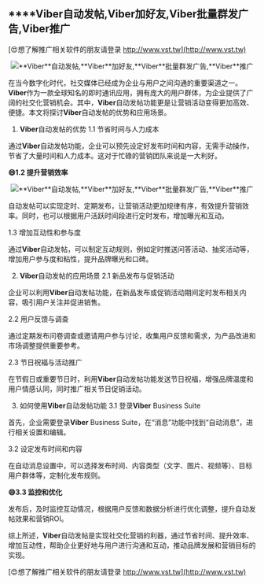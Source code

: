 ## ****Viber**自动发帖,**Viber**加好友,**Viber**批量群发广告,**Viber**推广**

[😍想了解推广相关软件的朋友请登录 http://www.vst.tw](http://www.vst.tw)

 <center><img src="https://vst.tw/MP4/tuiguang/png/0.png" alt="**Viber**自动发帖,**Viber**加好友,**Viber**批量群发广告,**Viber**推广"></center>

在当今数字化时代，社交媒体已经成为企业与用户之间沟通的重要渠道之一。**Viber**作为一款全球知名的即时通讯应用，拥有庞大的用户群体，为企业提供了广阔的社交化营销机会。其中，**Viber**自动发帖功能更是让营销活动变得更加高效、便捷。本文将探讨**Viber**自动发帖的优势和应用场景。

1. **Viber**自动发帖的优势
1.1 节省时间与人力成本

通过**Viber**自动发帖功能，企业可以预先设定好发布时间和内容，无需手动操作，节省了大量时间和人力成本。这对于忙碌的营销团队来说是一大利好。

**😄1.2 提升营销效率**

 <center><img src="https://vst.tw/MP4/tuiguang/png/2.png" alt="**Viber**自动发帖,**Viber**加好友,**Viber**批量群发广告,**Viber**推广"></center>

自动发帖可以实现定时、定期发布，让营销活动更加规律有序，有效提升营销效率。同时，也可以根据用户活跃时间段进行定时发布，增加曝光和互动。

1.3 增加互动性和参与度

通过**Viber**自动发帖，可以制定互动规则，例如定时推送问答活动、抽奖活动等，增加用户参与度和粘性，提升品牌曝光和口碑。

2. **Viber**自动发帖的应用场景
2.1 新品发布与促销活动

企业可以利用**Viber**自动发帖功能，在新品发布或促销活动期间定时发布相关内容，吸引用户关注并促进销售。

2.2 用户反馈与调查

通过定期发布问卷调查或邀请用户参与讨论，收集用户反馈和需求，为产品改进和市场调整提供重要参考。

2.3 节日祝福与活动推广

在节假日或重要节日时，利用**Viber**自动发帖功能发送节日祝福，增强品牌温度和用户情感认同，同时推广相关节日促销活动。

3. 如何使用**Viber**自动发帖功能
3.1 登录**Viber** Business Suite

首先，企业需要登录**Viber** Business Suite，在“消息”功能中找到“自动消息”，进行相关设置和编辑。

3.2 设定发布时间和内容

在自动消息设置中，可以选择发布时间、内容类型（文字、图片、视频等）、目标用户群体等，定制化发布规则。

**😄3.3 监控和优化**

发布后，及时监控互动情况，根据用户反馈和数据分析进行优化调整，提升自动发帖效果和营销ROI。

综上所述，**Viber**自动发帖是实现社交化营销的利器，通过节省时间、提升效率、增加互动性，帮助企业更好地与用户进行沟通和互动，推动品牌发展和营销目标的实现。

[😍想了解推广相关软件的朋友请登录 http://www.vst.tw](http://www.vst.tw)



